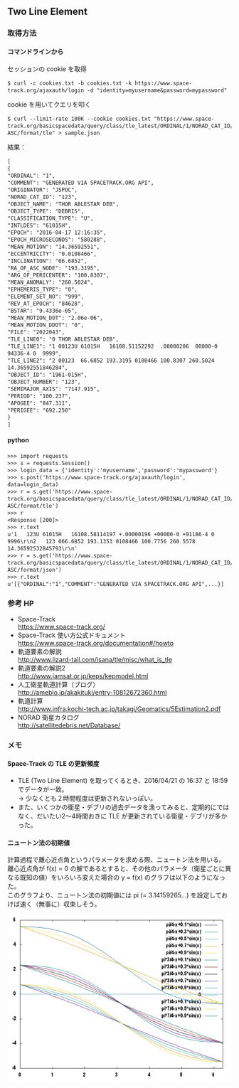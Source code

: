 ## Two Line Element

### 取得方法

#### コマンドラインから

セッションの cookie を取得

```
$ curl -c cookies.txt -b cookies.txt -k https://www.space-track.org/ajaxauth/login -d "identity=myusername&password=mypassword"
```

cookie を用いてクエリを叩く

```
$ curl --limit-rate 100K --cookie cookies.txt "https://www.space-track.org/basicspacedata/query/class/tle_latest/ORDINAL/1/NORAD_CAT_ID/123/orderby/TLE_LINE1 ASC/format/tle" > sample.json
```

結果：

```
[
{
"ORDINAL": "1",
"COMMENT": "GENERATED VIA SPACETRACK.ORG API",
"ORIGINATOR": "JSPOC",
"NORAD_CAT_ID": "123",
"OBJECT_NAME": "THOR ABLESTAR DEB",
"OBJECT_TYPE": "DEBRIS",
"CLASSIFICATION_TYPE": "U",
"INTLDES": "61015H",
"EPOCH": "2016-04-17 12:16:35",
"EPOCH_MICROSECONDS": "580288",
"MEAN_MOTION": "14.36592551",
"ECCENTRICITY": "0.0108466",
"INCLINATION": "66.6852",
"RA_OF_ASC_NODE": "193.3195",
"ARG_OF_PERICENTER": "100.8307",
"MEAN_ANOMALY": "260.5024",
"EPHEMERIS_TYPE": "0",
"ELEMENT_SET_NO": "999",
"REV_AT_EPOCH": "84628",
"BSTAR": "9.4336e-05",
"MEAN_MOTION_DOT": "2.06e-06",
"MEAN_MOTION_DDOT": "0",
"FILE": "2022043",
"TLE_LINE0": "0 THOR ABLESTAR DEB",
"TLE_LINE1": "1 00123U 61015H   16108.51152292  .00000206  00000-0  94336-4 0  9999",
"TLE_LINE2": "2 00123  66.6852 193.3195 0108466 100.8307 260.5024 14.36592551846284",
"OBJECT_ID": "1961-015H",
"OBJECT_NUMBER": "123",
"SEMIMAJOR_AXIS": "7147.915",
"PERIOD": "100.237",
"APOGEE": "847.311",
"PERIGEE": "692.250"
}
]
```

#### python

```
>>> import requests
>>> s = requests.Session()
>>> login_data = {'identity':'myusername','password':'mypassword'}
>>> s.post('https://www.space-track.org/ajaxauth/login', data=login_data)
>>> r = s.get('https://www.space-track.org/basicspacedata/query/class/tle_latest/ORDINAL/1/NORAD_CAT_ID/123/orderby/TLE_LINE1 ASC/format/tle')
>>> r
<Response [200]>
>>> r.text
u'1   123U 61015H   16108.58114197 +.00000196 +00000-0 +91186-4 0  9996\r\n2   123 066.6852 193.1353 0108466 100.7756 260.5578 14.36592532845793\r\n'
>>> r = s.get('https://www.space-track.org/basicspacedata/query/class/tle_latest/ORDINAL/1/NORAD_CAT_ID/123/orderby/TLE_LINE1 ASC/format/json')
>>> r.text
u'[{"ORDINAL":"1","COMMENT":"GENERATED VIA SPACETRACK.ORG API",...}]
```

### 参考 HP

- Space-Track  
https://www.space-track.org/
- Space-Track 使い方公式ドキュメント  
https://www.space-track.org/documentation#/howto
- 軌道要素の解説  
http://www.lizard-tail.com/isana/tle/misc/what_is_tle
- 軌道要素の解説2  
http://www.jamsat.or.jp/keps/kepmodel.html
- 人工衛星軌道計算（ブログ）  
http://ameblo.jp/akakituki/entry-10812672360.html
- 軌道計算  
http://www.infra.kochi-tech.ac.jp/takagi/Geomatics/5Estimation2.pdf
- NORAD 衛星カタログ  
http://satellitedebris.net/Database/


### メモ

#### Space-Track の TLE の更新頻度

- TLE (Two Line Element) を取ってくるとき、2016/04/21 の 16:37 と 18:59 でデータが一致。  
→ 少なくとも２時間程度は更新されないっぽい。
- また、いくつかの衛星・デブリの過去データを漁ってみると、定期的にではなく、だいたい2〜4時間おきに TLE が更新されている衛星・デブリが多かった。

#### ニュートン法の初期値

計算過程で離心近点角というパラメータを求める際、ニュートン法を用いる。  
離心近点角が f(x) = 0 の解であるとすると、その他のパラメータ（衛星ごとに異なる既知の値）をいろいろ変えた場合の y = f(x) のグラフは以下のようになった。  
このグラフより、ニュートン法の初期値には pi (= 3.14159265...) を設定しておけば速く（無事に）収束しそう。

![](tle_newton.jpeg)
